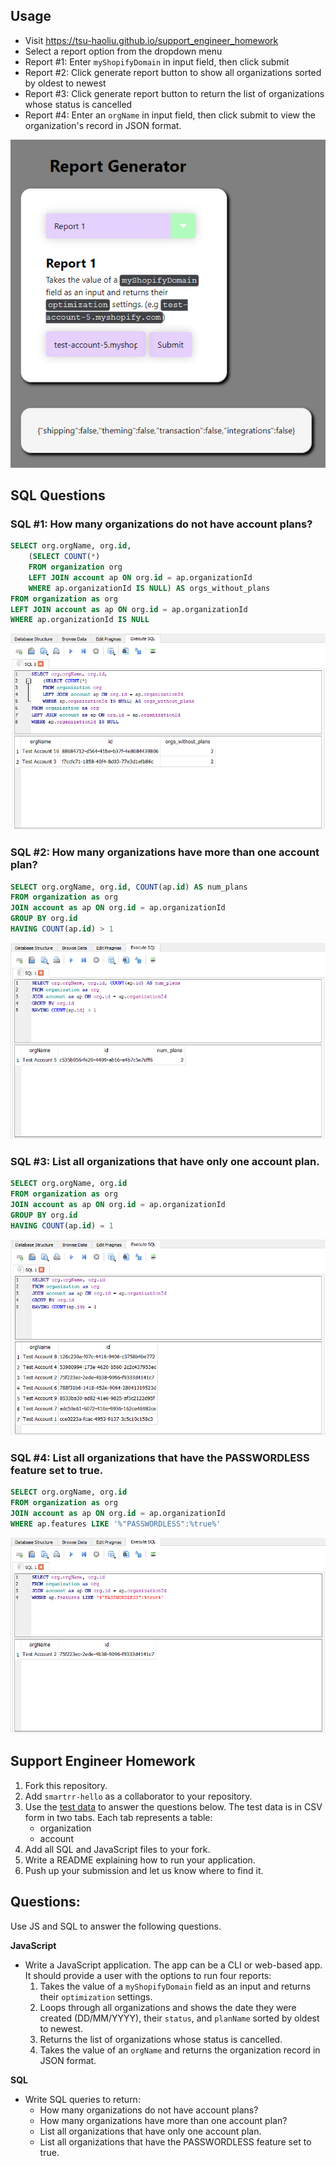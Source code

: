 ## Usage

- Visit https://tsu-haoliu.github.io/support_engineer_homework
- Select a report option from the dropdown menu
- Report #1: Enter `myShopifyDomain` in input field, then click submit
- Report #2: Click generate report button to show all organizations sorted by oldest to newest
- Report #3: Click generate report button to return the list of organizations whose status is cancelled
- Report #4: Enter an `orgName` in input field, then click submit to view the organization's record in JSON format.

![Alt text](assets/image.png)


## SQL Questions

### SQL #1: How many organizations do not have account plans?
```sql
SELECT org.orgName, org.id,
	(SELECT COUNT(*) 
	FROM organization org 
	LEFT JOIN account ap ON org.id = ap.organizationId
	WHERE ap.organizationId IS NULL) AS orgs_without_plans
FROM organization as org
LEFT JOIN account as ap ON org.id = ap.organizationId
WHERE ap.organizationId IS NULL
```

![Alt text](assets/image-1.png)

### SQL #2: How many organizations have more than one account plan?

```sql
SELECT org.orgName, org.id, COUNT(ap.id) AS num_plans 
FROM organization as org
JOIN account as ap ON org.id = ap.organizationId
GROUP BY org.id
HAVING COUNT(ap.id) > 1
```

![Alt text](assets/image-2.png)


### SQL #3: List all organizations that have only one account plan.
```sql
SELECT org.orgName, org.id
FROM organization as org
JOIN account as ap ON org.id = ap.organizationId
GROUP BY org.id
HAVING COUNT(ap.id) = 1
```
![Alt text](assets/image-3.png)


### SQL #4: List all organizations that have the PASSWORDLESS feature set to true.
```sql
SELECT org.orgName, org.id
FROM organization as org
JOIN account as ap ON org.id = ap.organizationId
WHERE ap.features LIKE '%"PASSWORDLESS":%true%'
```

![Alt text](assets/image-4.png)



## Support Engineer Homework

1. Fork this repository.
2. Add `smartrr-hello` as a collaborator to your repository.
3. Use the [test data](https://docs.google.com/spreadsheets/d/1uyDXhb3T3-LVywTvpH1ixWbz6if7vUaUQC6YHcNm-wY/edit?usp=sharing) to answer the questions below. The test data is in CSV form in two tabs. Each tab represents a table:
   - organization
   - account 
4. Add all SQL and JavaScript files to your fork.
5. Write a README explaining how to run your application.
6. Push up your submission and let us know where to find it.

## Questions:

Use JS and SQL to answer the following questions.

**JavaScript**
- Write a JavaScript application. The app can be a CLI or web-based app. It should provide a user with the options to run four reports:
  1. Takes the value of a `myShopifyDomain` field as an input and returns their `optimization` settings.
  2. Loops through all organizations and shows the date they were created (DD/MM/YYYY), their `status`, and `planName` sorted by oldest to newest.
  3. Returns the list of organizations whose status is cancelled.
  4. Takes the value of an `orgName` and returns the organization record in JSON format.

**SQL**
- Write SQL queries to return:
  - How many organizations do not have account plans? 
  - How many organizations have more than one account plan?
  - List all organizations that have only one account plan.
  - List all organizations that have the PASSWORDLESS feature set to true.

